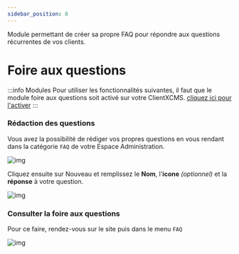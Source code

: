 ```yaml
---
sidebar_position: 8
---
```

Module permettant de créer sa propre FAQ pour répondre aux questions récurrentes de vos clients.


# Foire aux questions

:::info Modules
Pour utiliser les fonctionnalités suivantes, il faut que le module foire aux questions soit activé sur votre ClientXCMS. [cliquez ici pour l'activer](../modules.md)
:::
### Rédaction des questions

Vous avez la possibilité de rédiger vos propres questions en vous rendant dans la catégorie `FAQ` de votre Espace Administration.

![img](https://i.gyazo.com/152559db67e31ca4f93dc33b7ff987d2.png)

Cliquez ensuite sur Nouveau et remplissez le **Nom**, l'**icone** *(optionnel)* et la **réponse** à votre question.

![img](https://i.gyazo.com/7972f32bb7d2266e09fcf8c100b154bb.png)

### Consulter la foire aux questions

Pour ce faire, rendez-vous sur le site puis dans le menu `FAQ`

![img](https://i.gyazo.com/d9c365f09822cf8d617cc2ab509a31dc.png)